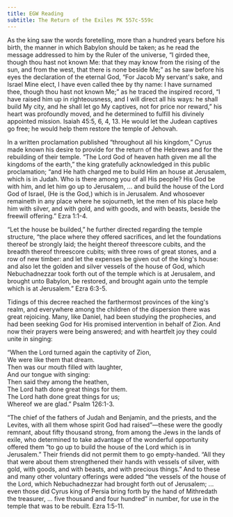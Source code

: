 ```yaml
---
title: EGW Reading
subtitle: The Return of the Exiles PK 557c-559c
---
```


As the king saw the words foretelling, more than a hundred years before his birth, the manner in which Babylon should be taken; as he read the message addressed to him by the Ruler of the universe, “I girded thee, though thou hast not known Me: that they may know from the rising of the sun, and from the west, that there is none beside Me;” as he saw before his eyes the declaration of the eternal God, “For Jacob My servant's sake, and Israel Mine elect, I have even called thee by thy name: I have surnamed thee, though thou hast not known Me;” as he traced the inspired record, “I have raised him up in righteousness, and I will direct all his ways: he shall build My city, and he shall let go My captives, not for price nor reward,” his heart was profoundly moved, and he determined to fulfill his divinely appointed mission. Isaiah 45:5, 6, 4, 13. He would let the Judean captives go free; he would help them restore the temple of Jehovah.

In a written proclamation published “throughout all his kingdom,” Cyrus made known his desire to provide for the return of the Hebrews and for the rebuilding of their temple. “The Lord God of heaven hath given me all the kingdoms of the earth,” the king gratefully acknowledged in this public proclamation; “and He hath charged me to build Him an house at Jerusalem, which is in Judah. Who is there among you of all His people? His God be with him, and let him go up to Jerusalem, ... and build the house of the Lord God of Israel, (He is the God,) which is in Jerusalem. And whosoever remaineth in any place where he sojourneth, let the men of his place help him with silver, and with gold, and with goods, and with beasts, beside the freewill offering.” Ezra 1:1-4.

“Let the house be builded,” he further directed regarding the temple structure, “the place where they offered sacrifices, and let the foundations thereof be strongly laid; the height thereof threescore cubits, and the breadth thereof threescore cubits; with three rows of great stones, and a row of new timber: and let the expenses be given out of the king's house: and also let the golden and silver vessels of the house of God, which Nebuchadnezzar took forth out of the temple which is at Jerusalem, and brought unto Babylon, be restored, and brought again unto the temple which is at Jerusalem.” Ezra 6:3-5.

Tidings of this decree reached the farthermost provinces of the king's realm, and everywhere among the children of the dispersion there was great rejoicing. Many, like Daniel, had been studying the prophecies, and had been seeking God for His promised intervention in behalf of Zion. And now their prayers were being answered; and with heartfelt joy they could unite in singing:

“When the Lord turned again the captivity of Zion,\
We were like them that dream.\
Then was our mouth filled with laughter,\
And our tongue with singing:\
Then said they among the heathen,\
The Lord hath done great things for them.\
The Lord hath done great things for us;\
Whereof we are glad.” Psalm 126:1-3.

“The chief of the fathers of Judah and Benjamin, and the priests, and the Levites, with all them whose spirit God had raised”—these were the goodly remnant, about fifty thousand strong, from among the Jews in the lands of exile, who determined to take advantage of the wonderful opportunity offered them “to go up to build the house of the Lord which is in Jerusalem.” Their friends did not permit them to go empty-handed. “All they that were about them strengthened their hands with vessels of silver, with gold, with goods, and with beasts, and with precious things.” And to these and many other voluntary offerings were added “the vessels of the house of the Lord, which Nebuchadnezzar had brought forth out of Jerusalem; ... even those did Cyrus king of Persia bring forth by the hand of Mithredath the treasurer, ... five thousand and four hundred” in number, for use in the temple that was to be rebuilt. Ezra 1:5-11.